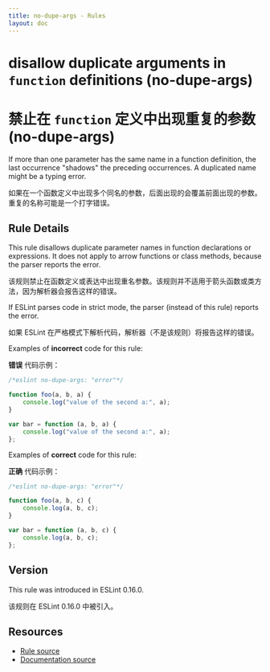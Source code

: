 ```yaml
---
title: no-dupe-args - Rules
layout: doc
---
```

<!-- Note: No pull requests accepted for this file. See README.md in the root directory for details. -->

# disallow duplicate arguments in `function` definitions (no-dupe-args)

# 禁止在 `function` 定义中出现重复的参数 (no-dupe-args)

If more than one parameter has the same name in a function definition, the last occurrence "shadows" the preceding occurrences. A duplicated name might be a typing error.

如果在一个函数定义中出现多个同名的参数，后面出现的会覆盖前面出现的参数。重复的名称可能是一个打字错误。

## Rule Details

This rule disallows duplicate parameter names in function declarations or expressions. It does not apply to arrow functions or class methods, because the parser reports the error.

该规则禁止在函数定义或表达中出现重名参数。该规则并不适用于箭头函数或类方法，因为解析器会报告这样的错误。

If ESLint parses code in strict mode, the parser (instead of this rule) reports the error.

如果 ESLint 在严格模式下解析代码，解析器（不是该规则）将报告这样的错误。

Examples of **incorrect** code for this rule:

**错误** 代码示例：

```js
/*eslint no-dupe-args: "error"*/

function foo(a, b, a) {
    console.log("value of the second a:", a);
}

var bar = function (a, b, a) {
    console.log("value of the second a:", a);
};
```

Examples of **correct** code for this rule:

**正确** 代码示例：

```js
/*eslint no-dupe-args: "error"*/

function foo(a, b, c) {
    console.log(a, b, c);
}

var bar = function (a, b, c) {
    console.log(a, b, c);
};
```

## Version

This rule was introduced in ESLint 0.16.0.

该规则在 ESLint 0.16.0 中被引入。

## Resources

* [Rule source](https://github.com/eslint/eslint/tree/master/lib/rules/no-dupe-args.js)
* [Documentation source](https://github.com/eslint/eslint/tree/master/docs/rules/no-dupe-args.md)
